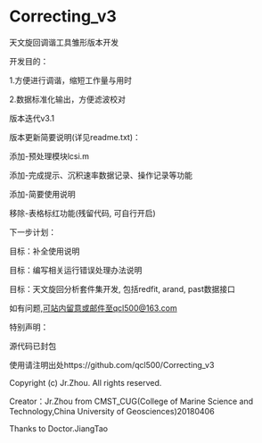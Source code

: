 # Correcting_v3

天文旋回调谐工具雏形版本开发

开发目的：

1.方便进行调谐，缩短工作量与用时

2.数据标准化输出，方便滤波校对

版本迭代v3.1

版本更新简要说明(详见readme.txt)：

添加-预处理模块lcsi.m

添加-完成提示、沉积速率数据记录、操作记录等功能

添加-简要使用说明

移除-表格标红功能(残留代码, 可自行开启)

下一步计划：

目标：补全使用说明

目标：编写相关运行错误处理办法说明

目标：天文旋回分析套件集开发, 包括redfit, arand, past数据接口

如有问题,可站内留意或邮件至qcl500@163.com



特别声明：

源代码已封包

使用请注明出处https://github.com/qcl500/Correcting_v3

Copyright (c) Jr.Zhou. All rights reserved.

Creator：Jr.Zhou from CMST_CUG(College of Marine Science and Technology,China University of Geosciences)20180406

Thanks to Doctor.JiangTao
